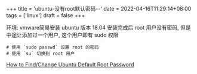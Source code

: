 +++
title = 'ubuntu-没有root默认密码--'
date = 2022-04-16T11:29:14+08:00
tags = ['linux']
draft = false
+++

环境: vmware简易安装 ubuntu 版本 18.04
安装完成后 root 用户没有密码, 但是中途让添加过一个用户, 这个用户即有 sudo 权限
```
# 使用 `sudo passwd` 设置 root 的密码
# 使用 `su` 切换到 root 用户
```


[How to Find/Change Ubuntu Default Root Password](https://linoxide.com/linux-how-to/how-to-find-change-ubuntu-default-root-password/)
